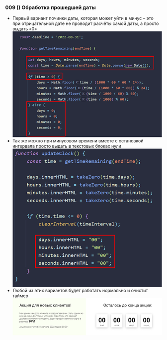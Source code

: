 ### **009 () Обработка прошедшей даты**

- Первый вариант починки даты, которая может уйти в минус – это при отрицательной дате не проводит расчёты самой даты, а просто выдать «0»
![](../_png/Pasted%20image%2020220909175323.png)
- Так же можно при минусовом времени вместе с остановкой интервала просто выдать в текстовых блоках нули
![](../_png/Pasted%20image%2020220909175328.png)
- Любой из этих вариантов будет работать нормально и очистит таймер
![](../_png/Pasted%20image%2020220909175332.png)
